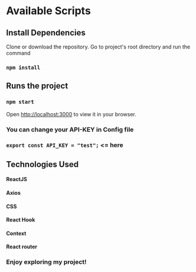# Available Scripts

## Install Dependencies

Clone or download the repository. Go to project's root directory and run the command

### `npm install`

## Runs the project

### `npm start`

Open [http://localhost:3000](http://localhost:3000) to view it in your browser.

### You can change your API-KEY in Config file

### `export const API_KEY = "test";` <= here

## Technologies Used

#### ReactJS
#### Axios
#### CSS
#### React Hook
#### Context
#### React router

### Enjoy exploring my project!
